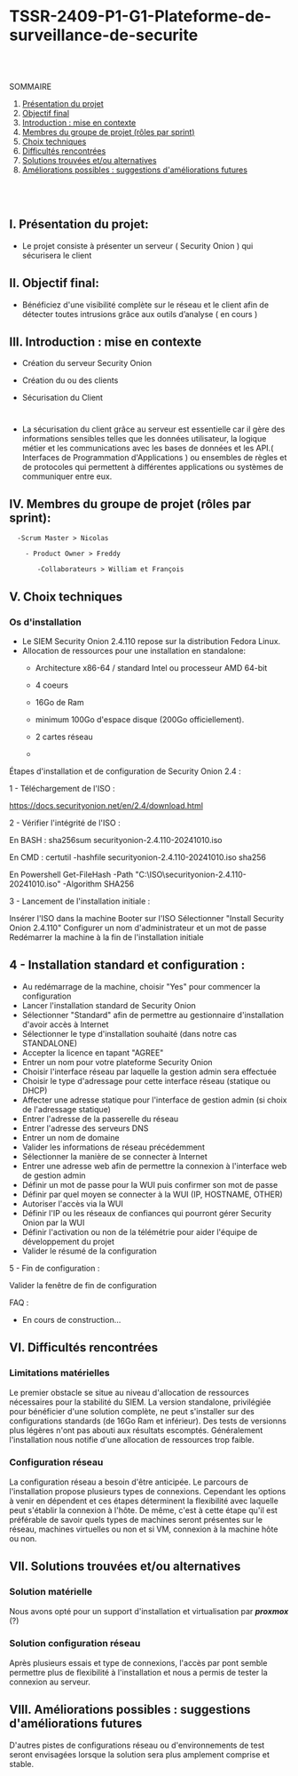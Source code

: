 # TSSR-2409-P1-G1-Plateforme-de-surveillance-de-securite
 <br><br>

SOMMAIRE

1. [Présentation du projet](#i-présentation-du-projet)
2. [Objectif final](#ii-objectif-final)
3. [Introduction : mise en contexte](#iii-introduction--mise-en-contexte)
4. [Membres du groupe de projet (rôles par sprint)](#iv-membres-du-groupe-de-projet-rôles-par-sprint)
5. [Choix techniques](#v-choix-techniques)
6. [Difficultés rencontrées](#vi-difficultés-rencontrées)
7. [Solutions trouvées et/ou alternatives](#vii-solutions-trouvées-etou-alternatives)
8. [Améliorations possibles : suggestions d'améliorations futures](#viii-améliorations-possibles--suggestions-daméliorations-futures)

<br><br>

  ## I. Présentation du projet: 

 - Le projet consiste à présenter un serveur ( Security Onion ) qui sécurisera le client

  ## II. Objectif final:

 - Bénéficiez d'une visibilité complète sur le réseau et le client afin de détecter toutes intrusions grâce aux outils d’analyse  ( en cours ) 

 ## III. Introduction : mise en contexte

- Création du serveur Security Onion

- Création du ou des clients 

- Sécurisation du Client
#
- La sécurisation du client grâce au serveur est essentielle car il gère des informations sensibles telles que les données utilisateur, la logique métier et les communications avec les bases de données et les API.( Interfaces de Programmation d'Applications ) ou ensembles de règles et de protocoles qui permettent à différentes applications ou systèmes de communiquer entre eux.


## IV. Membres du groupe de projet (rôles par sprint):

      -Scrum Master > Nicolas

        - Product Owner > Freddy

           -Collaborateurs > William et François


## V. Choix techniques
 
### Os d'installation

* Le SIEM Security Onion 2.4.110 repose sur la distribution Fedora Linux.
* Allocation de ressources pour une installation en standalone:
  * Architecture x86-64 / standard Intel ou processeur AMD 64-bit
  * 4 coeurs
  * 16Go de Ram
  * minimum 100Go d'espace disque (200Go officiellement).
  * 2 cartes réseau
 
  * 
Étapes d'installation et de configuration de Security Onion 2.4 :

1 - Téléchargement de l'ISO :

https://docs.securityonion.net/en/2.4/download.html

2 - Vérifier l'intégrité de l'ISO :

En BASH : sha256sum securityonion-2.4.110-20241010.iso

En CMD : certutil -hashfile securityonion-2.4.110-20241010.iso sha256

En Powershell Get-FileHash -Path "C:\ISO\securityonion-2.4.110-20241010.iso" -Algorithm SHA256

3 - Lancement de l'installation initiale :

Insérer l'ISO dans la machine
Booter sur l'ISO
Sélectionner "Install Security Onion 2.4.110"
Configurer un nom d'administrateur et un mot de passe
Redémarrer la machine à la fin de l'installation initiale

## 4 - Installation standard et configuration :

* Au redémarrage de la machine, choisir "Yes" pour commencer la configuration
* Lancer l'installation standard de Security Onion
* Sélectionner "Standard" afin de permettre au gestionnaire d'installation d'avoir accès à Internet
* Sélectionner le type d'installation souhaité (dans notre cas STANDALONE)
* Accepter la licence en tapant "AGREE"
* Entrer un nom pour votre plateforme Security Onion
* Choisir l'interface réseau par laquelle la gestion admin sera effectuée
* Choisir le type d'adressage pour cette interface réseau (statique ou DHCP)
* Affecter une adresse statique pour l'interface de gestion admin (si choix de l'adressage statique)
* Entrer l'adresse de la passerelle du réseau
* Entrer l'adresse des serveurs DNS
* Entrer un nom de domaine
* Valider les informations de réseau précédemment
* Sélectionner la manière de se connecter à Internet
* Entrer une adresse web afin de permettre la connexion à l'interface web de gestion admin
* Définir un mot de passe pour la WUI puis confirmer son mot de passe
* Définir par quel moyen se connecter à la WUI (IP, HOSTNAME, OTHER)
* Autoriser l'accès via la WUI
* Définir l'IP ou les réseaux de confiances qui pourront gérer Security Onion par la WUI
* Définir l'activation ou non de la télémétrie pour aider l'équipe de développement du projet
* Valider le résumé de la configuration

5 - Fin de configuration :

Valider la fenêtre de fin de configuration

FAQ :

- En cours de construction...


## VI. Difficultés rencontrées


### Limitations matérielles

Le premier obstacle se situe au niveau d'allocation de ressources nécessaires pour la stabilité du SIEM.
La version standalone, privilégiée pour bénéficier d'une solution complète, ne peut s'installer sur des configurations standards (de 16Go Ram et inférieur).
Des tests de versionns plus légères n'ont pas abouti aux résultats escomptés.
Généralement l'installation nous notifie d'une allocation de ressources trop faible.

### Configuration réseau

La configuration réseau a besoin d'être anticipée. Le parcours de l'installation propose plusieurs types de connexions.
Cependant les options à venir en dépendent et ces étapes déterminent la flexibilité avec laquelle peut s'établir la connexion à l'hôte.
De même, c'est à cette étape qu'il est préférable de savoir quels types de machines seront présentes sur le réseau, machines virtuelles ou non et si VM, connexion à la machine hôte ou non.

## VII. Solutions trouvées et/ou alternatives  

### Solution matérielle

Nous avons opté pour un support d'installation et virtualisation par ***proxmox*** (?)

### Solution configuration réseau

Après plusieurs essais et type de connexions, l'accès par pont semble permettre plus de flexibilité à l'installation et nous a permis de tester la connexion au serveur.

## VIII. Améliorations possibles : suggestions d'améliorations futures

D'autres pistes de configurations réseau ou d'environnements de test seront envisagées lorsque la solution sera plus amplement comprise et stable.
